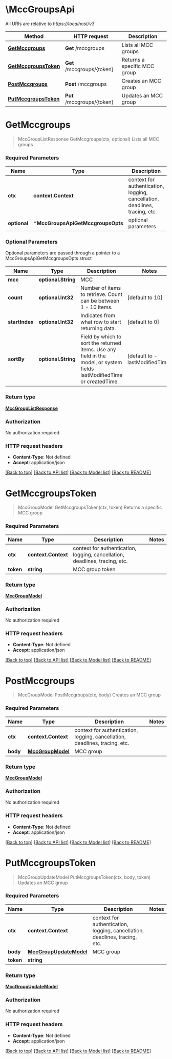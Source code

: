 # \MccGroupsApi

All URIs are relative to *https://localhost/v3*

Method | HTTP request | Description
------------- | ------------- | -------------
[**GetMccgroups**](MccGroupsApi.md#GetMccgroups) | **Get** /mccgroups | Lists all MCC groups
[**GetMccgroupsToken**](MccGroupsApi.md#GetMccgroupsToken) | **Get** /mccgroups/{token} | Returns a specific MCC group
[**PostMccgroups**](MccGroupsApi.md#PostMccgroups) | **Post** /mccgroups | Creates an MCC group
[**PutMccgroupsToken**](MccGroupsApi.md#PutMccgroupsToken) | **Put** /mccgroups/{token} | Updates an MCC group


# **GetMccgroups**
> MccGroupListResponse GetMccgroups(ctx, optional)
Lists all MCC groups



### Required Parameters

Name | Type | Description  | Notes
------------- | ------------- | ------------- | -------------
 **ctx** | **context.Context** | context for authentication, logging, cancellation, deadlines, tracing, etc.
 **optional** | ***MccGroupsApiGetMccgroupsOpts** | optional parameters | nil if no parameters

### Optional Parameters
Optional parameters are passed through a pointer to a MccGroupsApiGetMccgroupsOpts struct

Name | Type | Description  | Notes
------------- | ------------- | ------------- | -------------
 **mcc** | **optional.String**| MCC | 
 **count** | **optional.Int32**| Number of items to retrieve. Count can be between 1 - 10 items. | [default to 10]
 **startIndex** | **optional.Int32**| Indicates from what row to start returning data. | [default to 0]
 **sortBy** | **optional.String**| Field by which to sort the returned items. Use any field in the model, or system fields lastModifiedTime or createdTime. | [default to -lastModifiedTime]

### Return type

[**MccGroupListResponse**](MCCGroupListResponse.md)

### Authorization

No authorization required

### HTTP request headers

 - **Content-Type**: Not defined
 - **Accept**: application/json

[[Back to top]](#) [[Back to API list]](../README.md#documentation-for-api-endpoints) [[Back to Model list]](../README.md#documentation-for-models) [[Back to README]](../README.md)

# **GetMccgroupsToken**
> MccGroupModel GetMccgroupsToken(ctx, token)
Returns a specific MCC group



### Required Parameters

Name | Type | Description  | Notes
------------- | ------------- | ------------- | -------------
 **ctx** | **context.Context** | context for authentication, logging, cancellation, deadlines, tracing, etc.
  **token** | **string**| MCC group token | 

### Return type

[**MccGroupModel**](mcc_group_model.md)

### Authorization

No authorization required

### HTTP request headers

 - **Content-Type**: Not defined
 - **Accept**: application/json

[[Back to top]](#) [[Back to API list]](../README.md#documentation-for-api-endpoints) [[Back to Model list]](../README.md#documentation-for-models) [[Back to README]](../README.md)

# **PostMccgroups**
> MccGroupModel PostMccgroups(ctx, body)
Creates an MCC group



### Required Parameters

Name | Type | Description  | Notes
------------- | ------------- | ------------- | -------------
 **ctx** | **context.Context** | context for authentication, logging, cancellation, deadlines, tracing, etc.
  **body** | [**MccGroupModel**](MccGroupModel.md)| MCC group | 

### Return type

[**MccGroupModel**](mcc_group_model.md)

### Authorization

No authorization required

### HTTP request headers

 - **Content-Type**: Not defined
 - **Accept**: application/json

[[Back to top]](#) [[Back to API list]](../README.md#documentation-for-api-endpoints) [[Back to Model list]](../README.md#documentation-for-models) [[Back to README]](../README.md)

# **PutMccgroupsToken**
> MccGroupUpdateModel PutMccgroupsToken(ctx, body, token)
Updates an MCC group



### Required Parameters

Name | Type | Description  | Notes
------------- | ------------- | ------------- | -------------
 **ctx** | **context.Context** | context for authentication, logging, cancellation, deadlines, tracing, etc.
  **body** | [**MccGroupUpdateModel**](MccGroupUpdateModel.md)| MCC group | 
  **token** | **string**|  | 

### Return type

[**MccGroupUpdateModel**](mcc_group_update_model.md)

### Authorization

No authorization required

### HTTP request headers

 - **Content-Type**: Not defined
 - **Accept**: application/json

[[Back to top]](#) [[Back to API list]](../README.md#documentation-for-api-endpoints) [[Back to Model list]](../README.md#documentation-for-models) [[Back to README]](../README.md)

